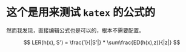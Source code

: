 # 这个是用来测试 `katex` 的公式的

然而我发现，直接编辑公式也是可以的，根本不需要配置。


$$
 LER(h(x), S') = \frac{1}{|S'|} * \sum\frac{ED(h(x),z)}{|z|}
$$


